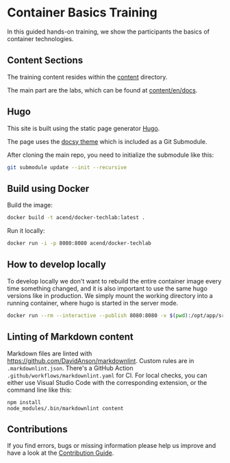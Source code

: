 # Container Basics Training

In this guided hands-on training, we show the participants the basics of container technologies.


## Content Sections

The training content resides within the [content](content) directory.

The main part are the labs, which can be found at [content/en/docs](content/en/docs).


## Hugo

This site is built using the static page generator [Hugo](https://gohugo.io/).

The page uses the [docsy theme](https://github.com/google/docsy) which is included as a Git Submodule.

After cloning the main repo, you need to initialize the submodule like this:

```bash
git submodule update --init --recursive
```


## Build using Docker

Build the image:

```bash
docker build -t acend/docker-techlab:latest .
```

Run it locally:

```bash
docker run -i -p 8080:8080 acend/docker-techlab
```


## How to develop locally

To develop locally we don't want to rebuild the entire container image every time something changed, and it is also important to use the same hugo versions like in production.
We simply mount the working directory into a running container, where hugo is started in the server mode.

```bash
docker run --rm --interactive --publish 8080:8080 -v $(pwd):/opt/app/src -w /opt/app/src acend/hugo:<version-in-dockerfile> hugo server -p 8080 --bind 0.0.0.0
```


## Linting of Markdown content

Markdown files are linted with <https://github.com/DavidAnson/markdownlint>.
Custom rules are in `.markdownlint.json`.
There's a GitHub Action `.github/workflows/markdownlint.yaml` for CI.
For local checks, you can either use Visual Studio Code with the corresponding extension, or the command line like this:

```shell script
npm install
node_modules/.bin/markdownlint content
```


## Contributions

If you find errors, bugs or missing information please help us improve and have a look at the [Contribution Guide](CONTRIBUTING.md).
